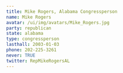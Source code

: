 ```yaml
---
title: Mike Rogers, Alabama Congressperson
name: Mike Rogers
avatar: /ui/img/avatars/Mike_Rogers.jpg
party: republican
state: alabama
type: congressperson
lasthall: 2003-01-03
phone: 202-225-3261
never: TRUE
twitter: RepMikeRogersAL
---
```

